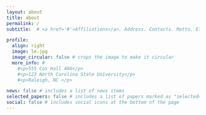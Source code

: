 ```yaml
---
layout: about
title: about
permalink: /
subtitle:  # <a href='#'>Affiliations</a>. Address. Contacts. Motto. Etc.

profile:
  align: right
  image: le.jpg
  image_circular: false # crops the image to make it circular
  more_info: #
    #<p>555 Cox Hall 406</p>
    #<p>123 North Carolina State University</p>
    #<p>Raleigh, NC </p>

news: false # includes a list of news items
selected_papers: false # includes a list of papers marked as "selected={true}"
social: false # includes social icons at the bottom of the page
---
```


<!-- I am a second year PhD student in Biomathematics at North Carolina State University in Raleigh, NC. I am currently working with Dr. Mohammad Farazmand on developing state estimation methods for biological systems. I am interested in using data-driven methods and state reconstruction methods to understand problems arising from climate change.

Prior to attending graduate school, I taught high school mathematics for three years. I recieved my B.A. in Mathematics and Environmental Studies from Williams College in Williamstown, Massachussetts.  -->
